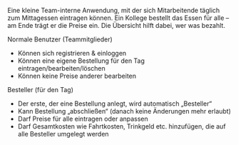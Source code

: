 Eine kleine Team-interne Anwendung, mit der sich Mitarbeitende täglich zum Mittagessen eintragen können. Ein Kollege bestellt das Essen für alle – am Ende trägt er die Preise ein. Die Übersicht hilft dabei, wer was bezahlt.
 
 
Normale Benutzer (Teammitglieder)
- Können sich registrieren & einloggen
- Können eine eigene Bestellung für den Tag eintragen/bearbeiten/löschen
- Können keine Preise anderer bearbeiten
 
Besteller (für den Tag)
- Der erste, der eine Bestellung anlegt, wird automatisch „Besteller“
- Kann Bestellung „abschließen“ (danach keine Änderungen mehr erlaubt)
- Darf Preise für alle eintragen oder anpassen
- Darf Gesamtkosten wie Fahrtkosten, Trinkgeld etc. hinzufügen, die auf alle Besteller umgelegt werden
